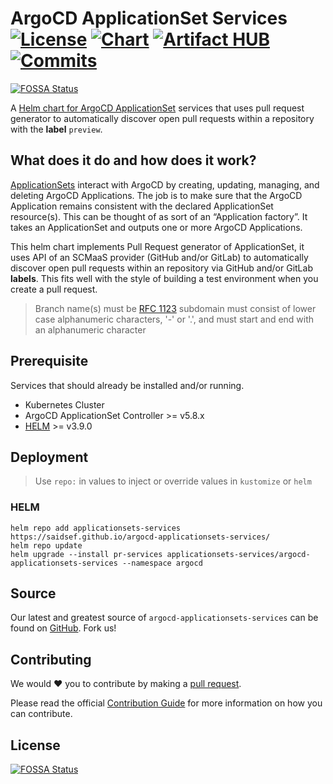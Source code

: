 # ArgoCD ApplicationSet Services [![License](https://img.shields.io/badge/License-Apache_2.0-blue.svg)](./LICENSE.md) [![Chart](https://github.com/saidsef/argocd-applicationsets-services/actions/workflows/charts.yml/badge.svg)](#deployment) [![Artifact HUB](https://img.shields.io/endpoint?url=https://artifacthub.io/badge/repository/argocd-applicationsets-services)](https://artifacthub.io/packages/search?repo=argocd-applicationsets-services) [![Commits](https://img.shields.io/github/commits-since/saidsef/argocd-applicationsets-services/latest.svg)](#Source)
[![FOSSA Status](https://app.fossa.com/api/projects/git%2Bgithub.com%2Fsaidsef%2Fargocd-applicationsets-services.svg?type=shield)](https://app.fossa.com/projects/git%2Bgithub.com%2Fsaidsef%2Fargocd-applicationsets-services?ref=badge_shield)

A [Helm chart for ArgoCD ApplicationSet](./charts/applicationset/README.md) services that uses pull request generator to automatically discover open pull requests within a repository with the **label** `preview`.

## What does it do and how does it work?
[ApplicationSets](https://argocd-applicationset.readthedocs.io/en/stable/) interact with ArgoCD by creating, updating, managing, and deleting ArgoCD Applications. The job is to make sure that the ArgoCD Application remains consistent with the declared ApplicationSet resource(s). This can be thought of as sort of an “Application factory”. It takes an ApplicationSet and outputs one or more ArgoCD Applications.

This helm chart implements Pull Request generator of ApplicationSet, it uses API of an SCMaaS provider (GitHub and/or GitLab) to automatically discover open pull requests within an repository via GitHub and/or GitLab **labels**. This fits well with the style of building a test environment when you create a pull request.

> Branch name(s) must be [RFC 1123](https://www.rfc-editor.org/rfc/rfc1123) subdomain must consist of lower case alphanumeric characters, '-' or '.', and must start and end with an alphanumeric character
## Prerequisite

Services that should already be installed and/or running.

- Kubernetes Cluster
- ArgoCD ApplicationSet Controller >= v5.8.x
- [HELM](https://helm.sh/docs/intro/install/) >= v3.9.0

## Deployment

> Use `repo:` in values to inject or override values in `kustomize` or `helm`
### HELM

```shell
helm repo add applicationsets-services https://saidsef.github.io/argocd-applicationsets-services/
helm repo update
helm upgrade --install pr-services applicationsets-services/argocd-applicationsets-services --namespace argocd
```

## Source

Our latest and greatest source of `argocd-applicationsets-services` can be found on [GitHub](./). Fork us!

## Contributing

We would :heart: you to contribute by making a [pull request](https://github.com/saidsef/argocd-applicationsets-services/pulls).

Please read the official [Contribution Guide](./CONTRIBUTING.md) for more information on how you can contribute.


## License
[![FOSSA Status](https://app.fossa.com/api/projects/git%2Bgithub.com%2Fsaidsef%2Fargocd-applicationsets-services.svg?type=large)](https://app.fossa.com/projects/git%2Bgithub.com%2Fsaidsef%2Fargocd-applicationsets-services?ref=badge_large)